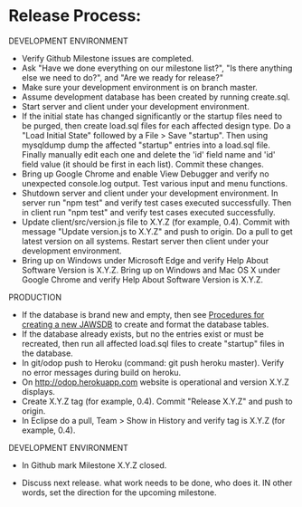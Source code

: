 # Release Process:

DEVELOPMENT ENVIRONMENT
* Verify Github Milestone issues are completed.
* Ask "Have we done everything on our milestone list?", "Is there anything else we need to do?", and "Are we ready for release?"
* Make sure your development environment is on branch master.
* Assume development database has been created by running create.sql.
* Start server and client under your development environment. 
* If the initial state has changed significantly or the startup files need to be purged, then create load.sql files for each affected design type. Do a "Load Initial State" followed by a File > Save "startup". Then using mysqldump dump the affected "startup" entries into a load.sql file. Finally manually edit each one and delete the 'id' field name and 'id' field value (it should be first in each list). Commit these changes.
* Bring up Google Chrome and enable View Debugger and verify no unexpected console.log output. Test various input and menu functions.
* Shutdown server and client under your development environment. In server run "npm test" and verify test cases executed successfully. Then in client run "npm test" and verify test cases executed successfully.
* Update client/src/version.js file to X.Y.Z (for example, 0.4). Commit with message "Update version.js to X.Y.Z" and push to origin. Do a pull to get latest version on all systems. Restart server then client under your development environment.
* Bring up on Windows under Microsoft Edge and verify Help About Software Version is X.Y.Z. Bring up on Windows and Mac OS X under Google Chrome and verify Help About Software Version is X.Y.Z.

PRODUCTION
* If the database is brand new and empty, then see [Procedures for creating a new JAWSDB](NewDB) to create and format the database tables.
* If the database already exists, but no the entries exist or must be recreated, then run all affected load.sql files to create "startup" files in the database.
* In git/odop push to Heroku (command: git push heroku master). Verify no error messages during build on heroku.
* On http://odop.herokuapp.com website is operational and version X.Y.Z displays.
* Create X.Y.Z tag (for example, 0.4). Commit "Release X.Y.Z" and push to origin.
* In Eclipse do a pull, Team > Show in History and verify tag is X.Y.Z (for example, 0.4).

DEVELOPMENT ENVIRONMENT
* In Github mark Milestone X.Y.Z closed.

* Discuss next release. what work needs to be done, who does it. IN other words, set the direction for the upcoming milestone.

